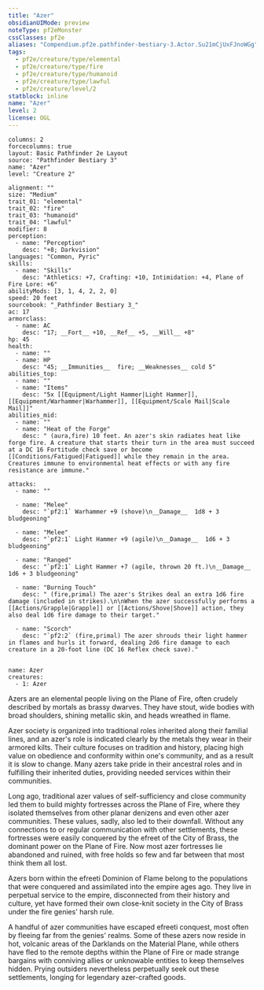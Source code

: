 ```yaml
---
title: "Azer"
obsidianUIMode: preview
noteType: pf2eMonster
cssClasses: pf2e
aliases: "Compendium.pf2e.pathfinder-bestiary-3.Actor.Su21mCjUxFJnoWGg" 
tags:
  - pf2e/creature/type/elemental
  - pf2e/creature/type/fire
  - pf2e/creature/type/humanoid
  - pf2e/creature/type/lawful
  - pf2e/creature/level/2
statblock: inline
name: "Azer"
level: 2
license: OGL
---
```


```statblock
columns: 2
forcecolumns: true
layout: Basic Pathfinder 2e Layout
source: "Pathfinder Bestiary 3"
name: "Azer"
level: "Creature 2"

alignment: ""
size: "Medium"
trait_01: "elemental"
trait_02: "fire"
trait_03: "humanoid"
trait_04: "lawful"
modifier: 8
perception:
  - name: "Perception"
    desc: "+8; Darkvision"
languages: "Common, Pyric"
skills:
  - name: "Skills"
    desc: "Athletics: +7, Crafting: +10, Intimidation: +4, Plane of Fire Lore: +6"
abilityMods: [3, 1, 4, 2, 2, 0]
speed: 20 feet
sourcebook: "_Pathfinder Bestiary 3_"
ac: 17
armorclass:
  - name: AC
    desc: "17; __Fort__ +10, __Ref__ +5, __Will__ +8"
hp: 45
health:
  - name: ""
  - name: HP
    desc: "45; __Immunities__  fire; __Weaknesses__ cold 5"
abilities_top:
  - name: ""
  - name: "Items"
    desc: "5x [[Equipment/Light Hammer|Light Hammer]], [[Equipment/Warhammer|Warhammer]], [[Equipment/Scale Mail|Scale Mail]]"
abilities_mid:
  - name: ""
  - name: "Heat of the Forge"
    desc: " (aura,fire) 10 feet. An azer's skin radiates heat like forge fire. A creature that starts their turn in the area must succeed at a DC 16 Fortitude check save or become [[Conditions/Fatigued|Fatigued]] while they remain in the area. Creatures immune to environmental heat effects or with any fire resistance are immune."

attacks:
  - name: ""

  - name: "Melee"
    desc: "`pf2:1` Warhammer +9 (shove)\n__Damage__  1d8 + 3 bludgeoning"

  - name: "Melee"
    desc: "`pf2:1` Light Hammer +9 (agile)\n__Damage__  1d6 + 3 bludgeoning"

  - name: "Ranged"
    desc: "`pf2:1` Light Hammer +7 (agile, thrown 20 ft.)\n__Damage__  1d6 + 3 bludgeoning"

  - name: "Burning Touch"
    desc: " (fire,primal) The azer's Strikes deal an extra 1d6 fire damage (included in strikes).\n\nWhen the azer successfully performs a [[Actions/Grapple|Grapple]] or [[Actions/Shove|Shove]] action, they also deal 1d6 fire damage to their target."

  - name: "Scorch"
    desc: "`pf2:2` (fire,primal) The azer shrouds their light hammer in flames and hurls it forward, dealing 2d6 fire damage to each creature in a 20-foot line (DC 16 Reflex check save)."
 
```

```encounter-table
name: Azer
creatures:
  - 1: Azer
```



Azers are an elemental people living on the Plane of Fire, often crudely described by mortals as brassy dwarves. They have stout, wide bodies with broad shoulders, shining metallic skin, and heads wreathed in flame.

Azer society is organized into traditional roles inherited along their familial lines, and an azer's role is indicated clearly by the metals they wear in their armored kilts. Their culture focuses on tradition and history, placing high value on obedience and conformity within one's community, and as a result it is slow to change. Many azers take pride in their ancestral roles and in fulfilling their inherited duties, providing needed services within their communities.

Long ago, traditional azer values of self-sufficiency and close community led them to build mighty fortresses across the Plane of Fire, where they isolated themselves from other planar denizens and even other azer communities. These values, sadly, also led to their downfall. Without any connections to or regular communication with other settlements, these fortresses were easily conquered by the efreet of the City of Brass, the dominant power on the Plane of Fire. Now most azer fortresses lie abandoned and ruined, with free holds so few and far between that most think them all lost.

Azers born within the efreeti Dominion of Flame belong to the populations that were conquered and assimilated into the empire ages ago. They live in perpetual service to the empire, disconnected from their history and culture, yet have formed their own close-knit society in the City of Brass under the fire genies' harsh rule.

A handful of azer communities have escaped efreeti conquest, most often by fleeing far from the genies' realms. Some of these azers now reside in hot, volcanic areas of the Darklands on the Material Plane, while others have fled to the remote depths within the Plane of Fire or made strange bargains with conniving allies or unknowable entities to keep themselves hidden. Prying outsiders nevertheless perpetually seek out these settlements, longing for legendary azer-crafted goods.
